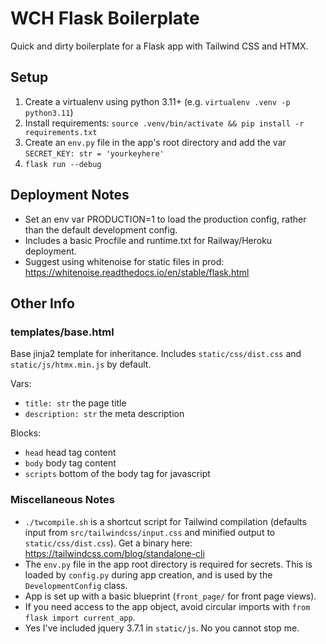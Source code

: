 # WCH Flask Boilerplate

Quick and dirty boilerplate for a Flask app with Tailwind CSS and HTMX.

## Setup
1. Create a virtualenv using python 3.11+ (e.g. `virtualenv .venv -p python3.11`)
2. Install requirements: `source .venv/bin/activate && pip install -r requirements.txt`
3. Create an `env.py` file in the app's root directory and add the var `SECRET_KEY: str = 'yourkeyhere'`
4. `flask run --debug`

## Deployment Notes
- Set an env var PRODUCTION=1 to load the production config, rather than the default development config.
- Includes a basic Procfile and runtime.txt for Railway/Heroku deployment.
- Suggest using whitenoise for static files in prod: https://whitenoise.readthedocs.io/en/stable/flask.html

## Other Info
### templates/base.html
Base jinja2 template for inheritance. Includes `static/css/dist.css` and `static/js/htmx.min.js` by default.

Vars:
- `title: str` the page title
- `description: str` the meta description

Blocks:
- `head` head tag content
- `body` body tag content
- `scripts` bottom of the body tag for javascript

### Miscellaneous Notes
- `./twcompile.sh` is a shortcut script for Tailwind compilation (defaults input from `src/tailwindcss/input.css` and minified output to `static/css/dist.css`). Get a binary here: https://tailwindcss.com/blog/standalone-cli
- The `env.py` file in the app root directory is required for secrets. This is loaded by `config.py` during app creation, and is used by the `DevelopmentConfig` class.
- App is set up with a basic blueprint (`front_page/` for front page views).
- If you need access to the app object, avoid circular imports with `from flask import current_app`.
- Yes I've included jquery 3.7.1 in `static/js`. No you cannot stop me.
